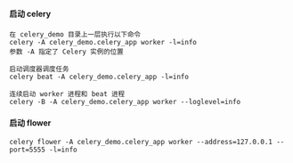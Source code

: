 #### 启动 celery
```angular2html
在 celery_demo 目录上一层执行以下命令
celery -A celery_demo.celery_app worker -l=info
参数 -A 指定了 Celery 实例的位置

启动调度器调度任务
celery beat -A celery_demo.celery_app -l=info

连续启动 worker 进程和 beat 进程
celery -B -A celery_demo.celery_app worker --loglevel=info

```
#### 启动 flower
```angular2html
celery flower -A celery_demo.celery_app worker --address=127.0.0.1 --port=5555 -l=info
```

